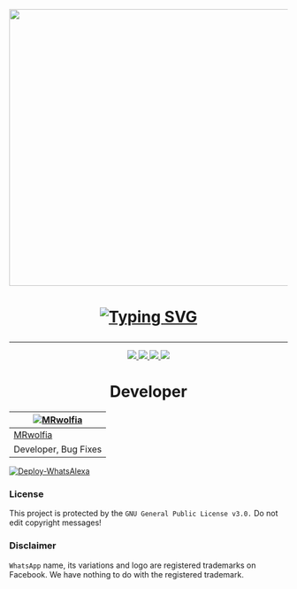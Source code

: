 <div align="center">
  <img src="https://mrwolfia-img.pages.dev/Alita.jpg" width="700" height="500">
 <h1>
 <p align="center"> 
 <a href="https://git.io/J0hKr">
        <img
        src="https://readme-typing-svg.herokuapp.com?font=Roboto+Mono&color=%23F70000&center=true&lines=Alita+Whatsapp+User+Bot"
            alt="Typing SVG"
        />
    </a>
</p> 
</h1>
  
</div>

----



<p align="center">
  <a href="httsp://github.com/MRwolfia/Alita">
    <img src="https://img.shields.io/github/repo-size/MRwolfia/Alita?color=purple&label=Repo%20Size&style=plastic">

  </a>
  <a href="httsp://github.com/MRwolfia/Alita">
    <img src="https://img.shields.io/github/license/MRwolfia/Alita?color=purple&label=License&style=plastic">

  </a>
  <a href="httsp://github.com/MRwolfia/Alita">
    <img src="https://img.shields.io/github/languages/top/MRwolfia/Alita?color=purple&label=Javascript&style=plastic">

  </a>
  <a href="httsp://github.com/MRwolfia/Alita">
    <img src="https://img.shields.io/static/v1?label=Author&message=MR%20wolfia&color=purple&style=plastic">

  </a>
  </p>
 

<div align="center">
  <h1>Developer</h1>

| [![MRwolfia](https://github.com/MRwolfia.png?size=150)](https://github.com/MRwolfia) | 
|----
 [MRwolfia](https://github.com/MRwolfia) |
 Developer, Bug Fixes |
 
 </div>
 
 
[![Deploy-WhatsAlexa](https://www.herokucdn.com/deploy/button.svg)](https://heroku.com/deploy?template=https://github.com/MRwolfia/Alita_Deploy)



### License
This project is protected by the `GNU General Public License v3.0.`
Do not edit copyright messages!

### Disclaimer
`WhatsApp` name, its variations and logo are registered trademarks on Facebook. We have nothing to do with the registered trademark.
